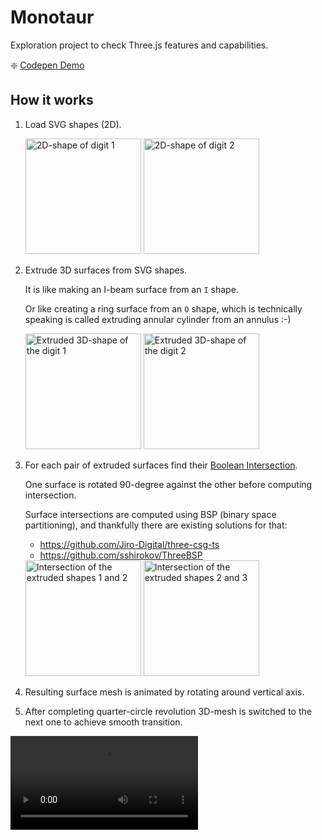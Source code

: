 # Monotaur

Exploration project to check Three.js features and capabilities.

❇️ [Codepen Demo](https://codepen.io/siberex/full/RwMLKjQ)


## How it works

1. Load SVG shapes (2D).

   <img src="./_assets/svg/1.svg" width="185" alt="2D-shape of digit 1">
   <img src="./_assets/svg/2.svg" width="185" alt="2D-shape of digit 2">


2. Extrude 3D surfaces from SVG shapes.

    It is like making an I-beam surface from an `I` shape.

    Or like creating a ring surface from an `O` shape, which is technically speaking is called extruding annular cylinder from an annulus :-)

    <img src="./_assets/img/extrude-1.png" width="185" alt="Extruded 3D-shape of the digit 1">
    <img src="./_assets/img/extrude-2.png" width="185" alt="Extruded 3D-shape of the digit 2">

3. For each pair of extruded surfaces find their [Boolean Intersection](https://en.wikipedia.org/wiki/Constructive_solid_geometry).

    One surface is rotated 90-degree against the other before computing intersection.

    Surface intersections are computed using BSP (binary space partitioning), and thankfully there are existing solutions for that:

    - https://github.com/Jiro-Digital/three-csg-ts
    - https://github.com/sshirokov/ThreeBSP

    <img src="./_assets/img/intersect-1.png" width="185" alt="Intersection of the extruded shapes 1 and 2">
    <img src="./_assets/img/intersect-2.png" width="185" alt="Intersection of the extruded shapes 2 and 3">

4. Resulting surface mesh is animated by rotating around vertical axis.

5. After completing quarter-circle revolution 3D-mesh is switched to the next one to achieve smooth transition.

![Digital Animation](./_assets/animation.mp4)
